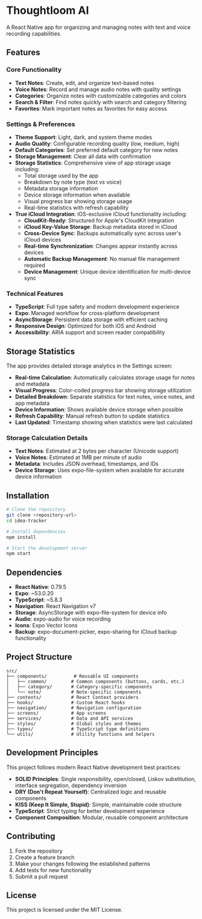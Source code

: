 # Thoughtloom AI

A React Native app for organizing and managing notes with text and voice recording capabilities.

## Features

### Core Functionality
- **Text Notes**: Create, edit, and organize text-based notes
- **Voice Notes**: Record and manage audio notes with quality settings
- **Categories**: Organize notes with customizable categories and colors
- **Search & Filter**: Find notes quickly with search and category filtering
- **Favorites**: Mark important notes as favorites for easy access

### Settings & Preferences
- **Theme Support**: Light, dark, and system theme modes
- **Audio Quality**: Configurable recording quality (low, medium, high)
- **Default Categories**: Set preferred default category for new notes
- **Storage Management**: Clear all data with confirmation
- **Storage Statistics**: Comprehensive view of app storage usage including:
  - Total storage used by the app
  - Breakdown by note type (text vs voice)
  - Metadata storage information
  - Device storage information when available
  - Visual progress bar showing storage usage
  - Real-time statistics with refresh capability
- **True iCloud Integration**: iOS-exclusive iCloud functionality including:
  - **CloudKit-Ready**: Structured for Apple's CloudKit integration
  - **iCloud Key-Value Storage**: Backup metadata stored in iCloud
  - **Cross-Device Sync**: Backups automatically sync across user's iCloud devices
  - **Real-time Synchronization**: Changes appear instantly across devices
  - **Automatic Backup Management**: No manual file management required
  - **Device Management**: Unique device identification for multi-device sync

### Technical Features
- **TypeScript**: Full type safety and modern development experience
- **Expo**: Managed workflow for cross-platform development
- **AsyncStorage**: Persistent data storage with efficient caching
- **Responsive Design**: Optimized for both iOS and Android
- **Accessibility**: ARIA support and screen reader compatibility

## Storage Statistics

The app provides detailed storage analytics in the Settings screen:

- **Real-time Calculation**: Automatically calculates storage usage for notes and metadata
- **Visual Progress**: Color-coded progress bar showing storage utilization
- **Detailed Breakdown**: Separate statistics for text notes, voice notes, and app metadata
- **Device Information**: Shows available device storage when possible
- **Refresh Capability**: Manual refresh button to update statistics
- **Last Updated**: Timestamp showing when statistics were last calculated

### Storage Calculation Details

- **Text Notes**: Estimated at 2 bytes per character (Unicode support)
- **Voice Notes**: Estimated at 1MB per minute of audio
- **Metadata**: Includes JSON overhead, timestamps, and IDs
- **Device Storage**: Uses expo-file-system when available for accurate device information

## Installation

```bash
# Clone the repository
git clone <repository-url>
cd idea-tracker

# Install dependencies
npm install

# Start the development server
npm start
```

## Dependencies

- **React Native**: 0.79.5
- **Expo**: ~53.0.20
- **TypeScript**: ~5.8.3
- **Navigation**: React Navigation v7
- **Storage**: AsyncStorage with expo-file-system for device info
- **Audio**: expo-audio for voice recording
- **Icons**: Expo Vector Icons
- **Backup**: expo-document-picker, expo-sharing for iCloud backup functionality

## Project Structure

```
src/
├── components/          # Reusable UI components
│   ├── common/         # Common components (buttons, cards, etc.)
│   ├── category/       # Category-specific components
│   └── note/           # Note-specific components
├── contexts/           # React Context providers
├── hooks/              # Custom React hooks
├── navigation/         # Navigation configuration
├── screens/            # App screens
├── services/           # Data and API services
├── styles/             # Global styles and themes
├── types/              # TypeScript type definitions
└── utils/              # Utility functions and helpers
```

## Development Principles

This project follows modern React Native development best practices:

- **SOLID Principles**: Single responsibility, open/closed, Liskov substitution, interface segregation, dependency inversion
- **DRY (Don't Repeat Yourself)**: Centralized logic and reusable components
- **KISS (Keep It Simple, Stupid)**: Simple, maintainable code structure
- **TypeScript**: Strict typing for better development experience
- **Component Composition**: Modular, reusable component architecture

## Contributing

1. Fork the repository
2. Create a feature branch
3. Make your changes following the established patterns
4. Add tests for new functionality
5. Submit a pull request

## License

This project is licensed under the MIT License.
